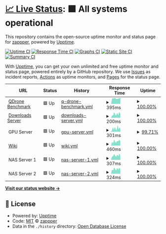 # [📈 Live Status](https://status.ausmlab.xyz): <!--live status--> **🟩 All systems operational**

This repository contains the open-source uptime monitor and status page for [zappper](https://status.ausmlab.xyz), powered by [Upptime](https://github.com/upptime/upptime).

[![Uptime CI](https://github.com/zappper/status/workflows/Uptime%20CI/badge.svg)](https://github.com/zappper/status/actions?query=workflow%3A%22Uptime+CI%22)
[![Response Time CI](https://github.com/zappper/status/workflows/Response%20Time%20CI/badge.svg)](https://github.com/zappper/status/actions?query=workflow%3A%22Response+Time+CI%22)
[![Graphs CI](https://github.com/zappper/status/workflows/Graphs%20CI/badge.svg)](https://github.com/zappper/status/actions?query=workflow%3A%22Graphs+CI%22)
[![Static Site CI](https://github.com/zappper/status/workflows/Static%20Site%20CI/badge.svg)](https://github.com/zappper/status/actions?query=workflow%3A%22Static+Site+CI%22)
[![Summary CI](https://github.com/zappper/status/workflows/Summary%20CI/badge.svg)](https://github.com/zappper/status/actions?query=workflow%3A%22Summary+CI%22)

With [Upptime](https://upptime.js.org), you can get your own unlimited and free uptime monitor and status page, powered entirely by a GitHub repository. We use [Issues](https://github.com/zappper/status/issues) as incident reports, [Actions](https://github.com/zappper/status/actions) as uptime monitors, and [Pages](https://status.ausmlab.xyz) for the status page.

<!--start: status pages-->
<!-- This summary is generated by Upptime (https://github.com/upptime/upptime) -->
<!-- Do not edit this manually, your changes will be overwritten -->
<!-- prettier-ignore -->
| URL | Status | History | Response Time | Uptime |
| --- | ------ | ------- | ------------- | ------ |
| <img alt="" src="https://icons.duckduckgo.com/ip3/benchmark.qdrone.ausmlab.com.ico" height="13"> [QDrone Benchmark](https://benchmark.qdrone.ausmlab.com) | 🟩 Up | [q-drone-benchmark.yml](https://github.com/zappper/status/commits/HEAD/history/q-drone-benchmark.yml) | <details><summary><img alt="Response time graph" src="./graphs/q-drone-benchmark/response-time-week.png" height="20"> 395ms</summary><br><a href="https://status.ausmlab.xyz/history/q-drone-benchmark"><img alt="Response time 388" src="https://img.shields.io/endpoint?url=https%3A%2F%2Fraw.githubusercontent.com%2Fzappper%2Fstatus%2FHEAD%2Fapi%2Fq-drone-benchmark%2Fresponse-time.json"></a><br><a href="https://status.ausmlab.xyz/history/q-drone-benchmark"><img alt="24-hour response time 447" src="https://img.shields.io/endpoint?url=https%3A%2F%2Fraw.githubusercontent.com%2Fzappper%2Fstatus%2FHEAD%2Fapi%2Fq-drone-benchmark%2Fresponse-time-day.json"></a><br><a href="https://status.ausmlab.xyz/history/q-drone-benchmark"><img alt="7-day response time 395" src="https://img.shields.io/endpoint?url=https%3A%2F%2Fraw.githubusercontent.com%2Fzappper%2Fstatus%2FHEAD%2Fapi%2Fq-drone-benchmark%2Fresponse-time-week.json"></a><br><a href="https://status.ausmlab.xyz/history/q-drone-benchmark"><img alt="30-day response time 421" src="https://img.shields.io/endpoint?url=https%3A%2F%2Fraw.githubusercontent.com%2Fzappper%2Fstatus%2FHEAD%2Fapi%2Fq-drone-benchmark%2Fresponse-time-month.json"></a><br><a href="https://status.ausmlab.xyz/history/q-drone-benchmark"><img alt="1-year response time 415" src="https://img.shields.io/endpoint?url=https%3A%2F%2Fraw.githubusercontent.com%2Fzappper%2Fstatus%2FHEAD%2Fapi%2Fq-drone-benchmark%2Fresponse-time-year.json"></a></details> | <details><summary><a href="https://status.ausmlab.xyz/history/q-drone-benchmark">100.00%</a></summary><a href="https://status.ausmlab.xyz/history/q-drone-benchmark"><img alt="All-time uptime 99.98%" src="https://img.shields.io/endpoint?url=https%3A%2F%2Fraw.githubusercontent.com%2Fzappper%2Fstatus%2FHEAD%2Fapi%2Fq-drone-benchmark%2Fuptime.json"></a><br><a href="https://status.ausmlab.xyz/history/q-drone-benchmark"><img alt="24-hour uptime 100.00%" src="https://img.shields.io/endpoint?url=https%3A%2F%2Fraw.githubusercontent.com%2Fzappper%2Fstatus%2FHEAD%2Fapi%2Fq-drone-benchmark%2Fuptime-day.json"></a><br><a href="https://status.ausmlab.xyz/history/q-drone-benchmark"><img alt="7-day uptime 100.00%" src="https://img.shields.io/endpoint?url=https%3A%2F%2Fraw.githubusercontent.com%2Fzappper%2Fstatus%2FHEAD%2Fapi%2Fq-drone-benchmark%2Fuptime-week.json"></a><br><a href="https://status.ausmlab.xyz/history/q-drone-benchmark"><img alt="30-day uptime 100.00%" src="https://img.shields.io/endpoint?url=https%3A%2F%2Fraw.githubusercontent.com%2Fzappper%2Fstatus%2FHEAD%2Fapi%2Fq-drone-benchmark%2Fuptime-month.json"></a><br><a href="https://status.ausmlab.xyz/history/q-drone-benchmark"><img alt="1-year uptime 100.00%" src="https://img.shields.io/endpoint?url=https%3A%2F%2Fraw.githubusercontent.com%2Fzappper%2Fstatus%2FHEAD%2Fapi%2Fq-drone-benchmark%2Fuptime-year.json"></a></details>
| <img alt="" src="https://icons.duckduckgo.com/ip3/downloads.ausmlab.com.ico" height="13"> [Downloads Server](https://downloads.ausmlab.com) | 🟩 Up | [downloads-server.yml](https://github.com/zappper/status/commits/HEAD/history/downloads-server.yml) | <details><summary><img alt="Response time graph" src="./graphs/downloads-server/response-time-week.png" height="20"> 200ms</summary><br><a href="https://status.ausmlab.xyz/history/downloads-server"><img alt="Response time 234" src="https://img.shields.io/endpoint?url=https%3A%2F%2Fraw.githubusercontent.com%2Fzappper%2Fstatus%2FHEAD%2Fapi%2Fdownloads-server%2Fresponse-time.json"></a><br><a href="https://status.ausmlab.xyz/history/downloads-server"><img alt="24-hour response time 220" src="https://img.shields.io/endpoint?url=https%3A%2F%2Fraw.githubusercontent.com%2Fzappper%2Fstatus%2FHEAD%2Fapi%2Fdownloads-server%2Fresponse-time-day.json"></a><br><a href="https://status.ausmlab.xyz/history/downloads-server"><img alt="7-day response time 200" src="https://img.shields.io/endpoint?url=https%3A%2F%2Fraw.githubusercontent.com%2Fzappper%2Fstatus%2FHEAD%2Fapi%2Fdownloads-server%2Fresponse-time-week.json"></a><br><a href="https://status.ausmlab.xyz/history/downloads-server"><img alt="30-day response time 202" src="https://img.shields.io/endpoint?url=https%3A%2F%2Fraw.githubusercontent.com%2Fzappper%2Fstatus%2FHEAD%2Fapi%2Fdownloads-server%2Fresponse-time-month.json"></a><br><a href="https://status.ausmlab.xyz/history/downloads-server"><img alt="1-year response time 232" src="https://img.shields.io/endpoint?url=https%3A%2F%2Fraw.githubusercontent.com%2Fzappper%2Fstatus%2FHEAD%2Fapi%2Fdownloads-server%2Fresponse-time-year.json"></a></details> | <details><summary><a href="https://status.ausmlab.xyz/history/downloads-server">100.00%</a></summary><a href="https://status.ausmlab.xyz/history/downloads-server"><img alt="All-time uptime 99.96%" src="https://img.shields.io/endpoint?url=https%3A%2F%2Fraw.githubusercontent.com%2Fzappper%2Fstatus%2FHEAD%2Fapi%2Fdownloads-server%2Fuptime.json"></a><br><a href="https://status.ausmlab.xyz/history/downloads-server"><img alt="24-hour uptime 100.00%" src="https://img.shields.io/endpoint?url=https%3A%2F%2Fraw.githubusercontent.com%2Fzappper%2Fstatus%2FHEAD%2Fapi%2Fdownloads-server%2Fuptime-day.json"></a><br><a href="https://status.ausmlab.xyz/history/downloads-server"><img alt="7-day uptime 100.00%" src="https://img.shields.io/endpoint?url=https%3A%2F%2Fraw.githubusercontent.com%2Fzappper%2Fstatus%2FHEAD%2Fapi%2Fdownloads-server%2Fuptime-week.json"></a><br><a href="https://status.ausmlab.xyz/history/downloads-server"><img alt="30-day uptime 100.00%" src="https://img.shields.io/endpoint?url=https%3A%2F%2Fraw.githubusercontent.com%2Fzappper%2Fstatus%2FHEAD%2Fapi%2Fdownloads-server%2Fuptime-month.json"></a><br><a href="https://status.ausmlab.xyz/history/downloads-server"><img alt="1-year uptime 99.94%" src="https://img.shields.io/endpoint?url=https%3A%2F%2Fraw.githubusercontent.com%2Fzappper%2Fstatus%2FHEAD%2Fapi%2Fdownloads-server%2Fuptime-year.json"></a></details>
| <img alt="" src="https://icons.duckduckgo.com/ip3/null.ico" height="13"> GPU Server | 🟩 Up | [gpu-server.yml](https://github.com/zappper/status/commits/HEAD/history/gpu-server.yml) | <details><summary><img alt="Response time graph" src="./graphs/gpu-server/response-time-week.png" height="20"> 301ms</summary><br><a href="https://status.ausmlab.xyz/history/gpu-server"><img alt="Response time 442" src="https://img.shields.io/endpoint?url=https%3A%2F%2Fraw.githubusercontent.com%2Fzappper%2Fstatus%2FHEAD%2Fapi%2Fgpu-server%2Fresponse-time.json"></a><br><a href="https://status.ausmlab.xyz/history/gpu-server"><img alt="24-hour response time 321" src="https://img.shields.io/endpoint?url=https%3A%2F%2Fraw.githubusercontent.com%2Fzappper%2Fstatus%2FHEAD%2Fapi%2Fgpu-server%2Fresponse-time-day.json"></a><br><a href="https://status.ausmlab.xyz/history/gpu-server"><img alt="7-day response time 301" src="https://img.shields.io/endpoint?url=https%3A%2F%2Fraw.githubusercontent.com%2Fzappper%2Fstatus%2FHEAD%2Fapi%2Fgpu-server%2Fresponse-time-week.json"></a><br><a href="https://status.ausmlab.xyz/history/gpu-server"><img alt="30-day response time 306" src="https://img.shields.io/endpoint?url=https%3A%2F%2Fraw.githubusercontent.com%2Fzappper%2Fstatus%2FHEAD%2Fapi%2Fgpu-server%2Fresponse-time-month.json"></a><br><a href="https://status.ausmlab.xyz/history/gpu-server"><img alt="1-year response time 322" src="https://img.shields.io/endpoint?url=https%3A%2F%2Fraw.githubusercontent.com%2Fzappper%2Fstatus%2FHEAD%2Fapi%2Fgpu-server%2Fresponse-time-year.json"></a></details> | <details><summary><a href="https://status.ausmlab.xyz/history/gpu-server">99.71%</a></summary><a href="https://status.ausmlab.xyz/history/gpu-server"><img alt="All-time uptime 99.96%" src="https://img.shields.io/endpoint?url=https%3A%2F%2Fraw.githubusercontent.com%2Fzappper%2Fstatus%2FHEAD%2Fapi%2Fgpu-server%2Fuptime.json"></a><br><a href="https://status.ausmlab.xyz/history/gpu-server"><img alt="24-hour uptime 99.03%" src="https://img.shields.io/endpoint?url=https%3A%2F%2Fraw.githubusercontent.com%2Fzappper%2Fstatus%2FHEAD%2Fapi%2Fgpu-server%2Fuptime-day.json"></a><br><a href="https://status.ausmlab.xyz/history/gpu-server"><img alt="7-day uptime 99.71%" src="https://img.shields.io/endpoint?url=https%3A%2F%2Fraw.githubusercontent.com%2Fzappper%2Fstatus%2FHEAD%2Fapi%2Fgpu-server%2Fuptime-week.json"></a><br><a href="https://status.ausmlab.xyz/history/gpu-server"><img alt="30-day uptime 99.93%" src="https://img.shields.io/endpoint?url=https%3A%2F%2Fraw.githubusercontent.com%2Fzappper%2Fstatus%2FHEAD%2Fapi%2Fgpu-server%2Fuptime-month.json"></a><br><a href="https://status.ausmlab.xyz/history/gpu-server"><img alt="1-year uptime 99.94%" src="https://img.shields.io/endpoint?url=https%3A%2F%2Fraw.githubusercontent.com%2Fzappper%2Fstatus%2FHEAD%2Fapi%2Fgpu-server%2Fuptime-year.json"></a></details>
| <img alt="" src="https://icons.duckduckgo.com/ip3/wiki.gpu.ausmlab.xyz.ico" height="13"> [Wiki](https://wiki.gpu.ausmlab.xyz) | 🟩 Up | [wiki.yml](https://github.com/zappper/status/commits/HEAD/history/wiki.yml) | <details><summary><img alt="Response time graph" src="./graphs/wiki/response-time-week.png" height="20"> 460ms</summary><br><a href="https://status.ausmlab.xyz/history/wiki"><img alt="Response time 646" src="https://img.shields.io/endpoint?url=https%3A%2F%2Fraw.githubusercontent.com%2Fzappper%2Fstatus%2FHEAD%2Fapi%2Fwiki%2Fresponse-time.json"></a><br><a href="https://status.ausmlab.xyz/history/wiki"><img alt="24-hour response time 527" src="https://img.shields.io/endpoint?url=https%3A%2F%2Fraw.githubusercontent.com%2Fzappper%2Fstatus%2FHEAD%2Fapi%2Fwiki%2Fresponse-time-day.json"></a><br><a href="https://status.ausmlab.xyz/history/wiki"><img alt="7-day response time 460" src="https://img.shields.io/endpoint?url=https%3A%2F%2Fraw.githubusercontent.com%2Fzappper%2Fstatus%2FHEAD%2Fapi%2Fwiki%2Fresponse-time-week.json"></a><br><a href="https://status.ausmlab.xyz/history/wiki"><img alt="30-day response time 468" src="https://img.shields.io/endpoint?url=https%3A%2F%2Fraw.githubusercontent.com%2Fzappper%2Fstatus%2FHEAD%2Fapi%2Fwiki%2Fresponse-time-month.json"></a><br><a href="https://status.ausmlab.xyz/history/wiki"><img alt="1-year response time 454" src="https://img.shields.io/endpoint?url=https%3A%2F%2Fraw.githubusercontent.com%2Fzappper%2Fstatus%2FHEAD%2Fapi%2Fwiki%2Fresponse-time-year.json"></a></details> | <details><summary><a href="https://status.ausmlab.xyz/history/wiki">100.00%</a></summary><a href="https://status.ausmlab.xyz/history/wiki"><img alt="All-time uptime 98.58%" src="https://img.shields.io/endpoint?url=https%3A%2F%2Fraw.githubusercontent.com%2Fzappper%2Fstatus%2FHEAD%2Fapi%2Fwiki%2Fuptime.json"></a><br><a href="https://status.ausmlab.xyz/history/wiki"><img alt="24-hour uptime 100.00%" src="https://img.shields.io/endpoint?url=https%3A%2F%2Fraw.githubusercontent.com%2Fzappper%2Fstatus%2FHEAD%2Fapi%2Fwiki%2Fuptime-day.json"></a><br><a href="https://status.ausmlab.xyz/history/wiki"><img alt="7-day uptime 100.00%" src="https://img.shields.io/endpoint?url=https%3A%2F%2Fraw.githubusercontent.com%2Fzappper%2Fstatus%2FHEAD%2Fapi%2Fwiki%2Fuptime-week.json"></a><br><a href="https://status.ausmlab.xyz/history/wiki"><img alt="30-day uptime 100.00%" src="https://img.shields.io/endpoint?url=https%3A%2F%2Fraw.githubusercontent.com%2Fzappper%2Fstatus%2FHEAD%2Fapi%2Fwiki%2Fuptime-month.json"></a><br><a href="https://status.ausmlab.xyz/history/wiki"><img alt="1-year uptime 99.66%" src="https://img.shields.io/endpoint?url=https%3A%2F%2Fraw.githubusercontent.com%2Fzappper%2Fstatus%2FHEAD%2Fapi%2Fwiki%2Fuptime-year.json"></a></details>
| <img alt="" src="https://icons.duckduckgo.com/ip3/null.ico" height="13"> NAS Server 1 | 🟩 Up | [nas-server-1.yml](https://github.com/zappper/status/commits/HEAD/history/nas-server-1.yml) | <details><summary><img alt="Response time graph" src="./graphs/nas-server-1/response-time-week.png" height="20"> 307ms</summary><br><a href="https://status.ausmlab.xyz/history/nas-server-1"><img alt="Response time 343" src="https://img.shields.io/endpoint?url=https%3A%2F%2Fraw.githubusercontent.com%2Fzappper%2Fstatus%2FHEAD%2Fapi%2Fnas-server-1%2Fresponse-time.json"></a><br><a href="https://status.ausmlab.xyz/history/nas-server-1"><img alt="24-hour response time 319" src="https://img.shields.io/endpoint?url=https%3A%2F%2Fraw.githubusercontent.com%2Fzappper%2Fstatus%2FHEAD%2Fapi%2Fnas-server-1%2Fresponse-time-day.json"></a><br><a href="https://status.ausmlab.xyz/history/nas-server-1"><img alt="7-day response time 307" src="https://img.shields.io/endpoint?url=https%3A%2F%2Fraw.githubusercontent.com%2Fzappper%2Fstatus%2FHEAD%2Fapi%2Fnas-server-1%2Fresponse-time-week.json"></a><br><a href="https://status.ausmlab.xyz/history/nas-server-1"><img alt="30-day response time 316" src="https://img.shields.io/endpoint?url=https%3A%2F%2Fraw.githubusercontent.com%2Fzappper%2Fstatus%2FHEAD%2Fapi%2Fnas-server-1%2Fresponse-time-month.json"></a><br><a href="https://status.ausmlab.xyz/history/nas-server-1"><img alt="1-year response time 338" src="https://img.shields.io/endpoint?url=https%3A%2F%2Fraw.githubusercontent.com%2Fzappper%2Fstatus%2FHEAD%2Fapi%2Fnas-server-1%2Fresponse-time-year.json"></a></details> | <details><summary><a href="https://status.ausmlab.xyz/history/nas-server-1">100.00%</a></summary><a href="https://status.ausmlab.xyz/history/nas-server-1"><img alt="All-time uptime 99.97%" src="https://img.shields.io/endpoint?url=https%3A%2F%2Fraw.githubusercontent.com%2Fzappper%2Fstatus%2FHEAD%2Fapi%2Fnas-server-1%2Fuptime.json"></a><br><a href="https://status.ausmlab.xyz/history/nas-server-1"><img alt="24-hour uptime 100.00%" src="https://img.shields.io/endpoint?url=https%3A%2F%2Fraw.githubusercontent.com%2Fzappper%2Fstatus%2FHEAD%2Fapi%2Fnas-server-1%2Fuptime-day.json"></a><br><a href="https://status.ausmlab.xyz/history/nas-server-1"><img alt="7-day uptime 100.00%" src="https://img.shields.io/endpoint?url=https%3A%2F%2Fraw.githubusercontent.com%2Fzappper%2Fstatus%2FHEAD%2Fapi%2Fnas-server-1%2Fuptime-week.json"></a><br><a href="https://status.ausmlab.xyz/history/nas-server-1"><img alt="30-day uptime 100.00%" src="https://img.shields.io/endpoint?url=https%3A%2F%2Fraw.githubusercontent.com%2Fzappper%2Fstatus%2FHEAD%2Fapi%2Fnas-server-1%2Fuptime-month.json"></a><br><a href="https://status.ausmlab.xyz/history/nas-server-1"><img alt="1-year uptime 99.95%" src="https://img.shields.io/endpoint?url=https%3A%2F%2Fraw.githubusercontent.com%2Fzappper%2Fstatus%2FHEAD%2Fapi%2Fnas-server-1%2Fuptime-year.json"></a></details>
| <img alt="" src="https://icons.duckduckgo.com/ip3/null.ico" height="13"> NAS Server 2 | 🟩 Up | [nas-server-2.yml](https://github.com/zappper/status/commits/HEAD/history/nas-server-2.yml) | <details><summary><img alt="Response time graph" src="./graphs/nas-server-2/response-time-week.png" height="20"> 324ms</summary><br><a href="https://status.ausmlab.xyz/history/nas-server-2"><img alt="Response time 341" src="https://img.shields.io/endpoint?url=https%3A%2F%2Fraw.githubusercontent.com%2Fzappper%2Fstatus%2FHEAD%2Fapi%2Fnas-server-2%2Fresponse-time.json"></a><br><a href="https://status.ausmlab.xyz/history/nas-server-2"><img alt="24-hour response time 330" src="https://img.shields.io/endpoint?url=https%3A%2F%2Fraw.githubusercontent.com%2Fzappper%2Fstatus%2FHEAD%2Fapi%2Fnas-server-2%2Fresponse-time-day.json"></a><br><a href="https://status.ausmlab.xyz/history/nas-server-2"><img alt="7-day response time 324" src="https://img.shields.io/endpoint?url=https%3A%2F%2Fraw.githubusercontent.com%2Fzappper%2Fstatus%2FHEAD%2Fapi%2Fnas-server-2%2Fresponse-time-week.json"></a><br><a href="https://status.ausmlab.xyz/history/nas-server-2"><img alt="30-day response time 325" src="https://img.shields.io/endpoint?url=https%3A%2F%2Fraw.githubusercontent.com%2Fzappper%2Fstatus%2FHEAD%2Fapi%2Fnas-server-2%2Fresponse-time-month.json"></a><br><a href="https://status.ausmlab.xyz/history/nas-server-2"><img alt="1-year response time 341" src="https://img.shields.io/endpoint?url=https%3A%2F%2Fraw.githubusercontent.com%2Fzappper%2Fstatus%2FHEAD%2Fapi%2Fnas-server-2%2Fresponse-time-year.json"></a></details> | <details><summary><a href="https://status.ausmlab.xyz/history/nas-server-2">100.00%</a></summary><a href="https://status.ausmlab.xyz/history/nas-server-2"><img alt="All-time uptime 99.97%" src="https://img.shields.io/endpoint?url=https%3A%2F%2Fraw.githubusercontent.com%2Fzappper%2Fstatus%2FHEAD%2Fapi%2Fnas-server-2%2Fuptime.json"></a><br><a href="https://status.ausmlab.xyz/history/nas-server-2"><img alt="24-hour uptime 100.00%" src="https://img.shields.io/endpoint?url=https%3A%2F%2Fraw.githubusercontent.com%2Fzappper%2Fstatus%2FHEAD%2Fapi%2Fnas-server-2%2Fuptime-day.json"></a><br><a href="https://status.ausmlab.xyz/history/nas-server-2"><img alt="7-day uptime 100.00%" src="https://img.shields.io/endpoint?url=https%3A%2F%2Fraw.githubusercontent.com%2Fzappper%2Fstatus%2FHEAD%2Fapi%2Fnas-server-2%2Fuptime-week.json"></a><br><a href="https://status.ausmlab.xyz/history/nas-server-2"><img alt="30-day uptime 100.00%" src="https://img.shields.io/endpoint?url=https%3A%2F%2Fraw.githubusercontent.com%2Fzappper%2Fstatus%2FHEAD%2Fapi%2Fnas-server-2%2Fuptime-month.json"></a><br><a href="https://status.ausmlab.xyz/history/nas-server-2"><img alt="1-year uptime 99.95%" src="https://img.shields.io/endpoint?url=https%3A%2F%2Fraw.githubusercontent.com%2Fzappper%2Fstatus%2FHEAD%2Fapi%2Fnas-server-2%2Fuptime-year.json"></a></details>

<!--end: status pages-->

[**Visit our status website →**](https://status.ausmlab.xyz)

## 📄 License

- Powered by: [Upptime](https://github.com/upptime/upptime)
- Code: [MIT](./LICENSE) © [zappper](https://status.ausmlab.xyz)
- Data in the `./history` directory: [Open Database License](https://opendatacommons.org/licenses/odbl/1-0/)
